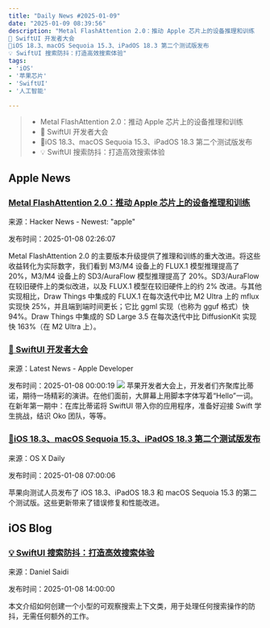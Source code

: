 ```yaml
---
title: "Daily News #2025-01-09"
date: "2025-01-09 08:39:56"
description: "Metal FlashAttention 2.0：推动 Apple 芯片上的设备推理和训练
🌟 SwiftUI 开发者大会
🥳iOS 18.3、macOS Sequoia 15.3、iPadOS 18.3 第二个测试版发布
💡 SwiftUI 搜索防抖：打造高效搜索体验"
tags: 
- 'iOS'
- '苹果芯片'
- 'SwiftUI'
- '人工智能'

---
```


> - Metal FlashAttention 2.0：推动 Apple 芯片上的设备推理和训练
> - 🌟 SwiftUI 开发者大会
> - 🥳iOS 18.3、macOS Sequoia 15.3、iPadOS 18.3 第二个测试版发布
> - 💡 SwiftUI 搜索防抖：打造高效搜索体验

## Apple News

### [Metal FlashAttention 2.0：推动 Apple 芯片上的设备推理和训练](https://engineering.drawthings.ai/metal-flashattention-2-0-pushing-forward-on-device-inference-training-on-apple-silicon-fe8aac1ab23c)

来源：Hacker News - Newest: "apple"

发布时间：2025-01-08 02:26:07

Metal FlashAttention 2.0 的主要版本升级提供了推理和训练的重大改进。将这些收益转化为实际数字，我们看到 M3/M4 设备上的 FLUX.1 模型推理提高了 20%，M3/M4 设备上的 SD3/AuraFlow 模型推理提高了 20%。SD3/AuraFlow 在较旧硬件上的类似改进，以及 FLUX.1 模型在较旧硬件上的约 2% 改进。与其他实现相比，Draw Things 中集成的 FLUX.1 在每次迭代中比 M2 Ultra 上的 mflux 实现快 25%，并且端到端时间更长；它比 ggml 实现（也称为 gguf 格式）快 94%。Draw Things 中集成的 SD Large 3.5 在每次迭代中比 DiffusionKit 实现快 163%（在 M2 Ultra 上）。

### [🌟 SwiftUI 开发者大会](https://developer.apple.com/news/?id=yijdyfo4)

来源：Latest News - Apple Developer

发布时间：2025-01-08 00:00:19
![](https://devimages-cdn.apple.com/wwdc-services/articles/images/A43E9EF4-A761-4BBD-A57B-900BA5A7EB75/2048.jpeg)
苹果开发者大会上，开发者们齐聚库比蒂诺，期待一场精彩的演讲。在他们面前，大屏幕上用脚本字体写着“Hello”一词。在新年第一期中：在库比蒂诺将 SwiftUI 带入你的应用程序，准备好迎接 Swift 学生挑战，结识 Oko 团队，等等。

### [🥳iOS 18.3、macOS Sequoia 15.3、iPadOS 18.3 第二个测试版发布](https://osxdaily.com/2025/01/07/beta-2-of-ios-18-3-macos-sequoia-15-3-ipados-18-3-available-for-beta-testers/)

来源：OS X Daily

发布时间：2025-01-08 07:00:06

苹果向测试人员发布了 iOS 18.3、iPadOS 18.3 和 macOS Sequoia 15.3 的第二个测试版。这些更新带来了错误修复和性能改进。

## iOS Blog

### [💡 SwiftUI 搜索防抖：打造高效搜索体验](https://danielsaidi.com/blog/2025/01/08/creating-a-debounced-search-context-for-performant-swiftui-searches)

来源：Daniel Saidi

发布时间：2025-01-08 14:00:00

本文介绍如何创建一个小型的可观察搜索上下文类，用于处理任何搜索操作的防抖，无需任何额外的工作。
